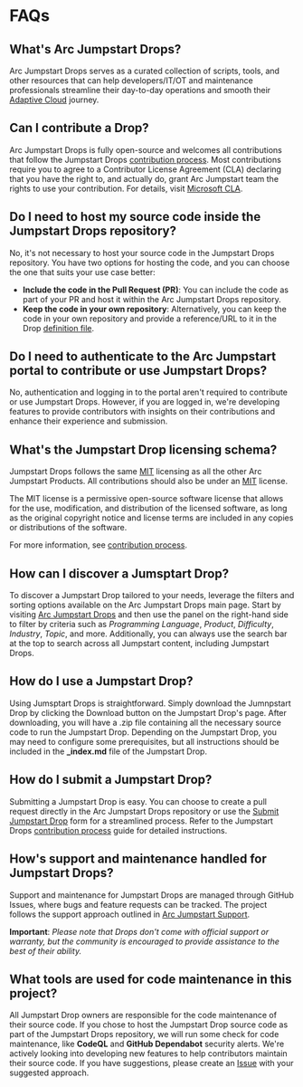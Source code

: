 # FAQs

## What's Arc Jumpstart Drops?
Arc Jumpstart Drops serves as a curated collection of scripts, tools, and other resources that can help developers/IT/OT and maintenance professionals streamline their day-to-day operations and smooth their [Adaptive Cloud](https://jumpstart.azure.com/adaptive_cloud) journey. 

## Can I contribute a Drop?
Arc Jumpstart Drops is fully open-source and welcomes all contributions that follow the Jumpstart Drops [contribution process](../contribution_guidelines/). Most contributions require you to agree to a Contributor License Agreement (CLA) declaring that you have the right to, and actually do, grant Arc Jumpstart team the rights to use your contribution. For details, visit [Microsoft CLA](https://cla.opensource.microsoft.com).

## Do I need to host my source code inside the Jumpstart Drops repository?
No, it's not necessary to host your source code in the Jumpstart Drops repository. You have two options for hosting the code, and you can choose the one that suits your use case better:

- **Include the code in the Pull Request (PR)**: You can include the code as part of your PR and host it within the Arc Jumpstart Drops repository.
- **Keep the code in your own repository**: Alternatively, you can keep the code in your own repository and provide a reference/URL to it in the Drop [definition file](https://github.com/Azure/arc_jumpstart_drops/blob/main/SCHEMA.md).

## Do I need to authenticate to the Arc Jumpstart portal to contribute or use Jumpstart Drops?
No, authentication and logging in to the portal aren't required to contribute or use Jumpstart Drops. However, if you are logged in, we're developing features to provide contributors with insights on their contributions and enhance their experience and submission.

## What's the Jumpstart Drop licensing schema?
Jumpstart Drops follows the same [MIT](https://github.com/Azure/arc_jumpstart_drops/blob/main/LICENSE) licensing as all the other Arc Jumpstart Products. All contributions should also be under an [MIT](https://github.com/Azure/arc_jumpstart_drops/blob/main/LICENSE) license. 

The MIT license is a permissive open-source software license that allows for the use, modification, and distribution of the licensed software, as long as the original copyright notice and license terms are included in any copies or distributions of the software. 

For more information, see [contribution process](../contribution_guidelines/).

## How can I discover a Jumsptart Drop?
To discover a Jumpstart Drop tailored to your needs, leverage the filters and sorting options available on the Arc Jumpstart Drops main page. Start by visiting [Arc Jumpstart Drops](https://jumpstart.azure.com/arc_jumpstart_drops) and then use the panel on the right-hand side to filter by criteria such as *Programming* *Language*, *Product*, *Difficulty*, *Industry*, *Topic*, and more. Additionally, you can always use the search bar at the top to search across all Jumpstart content, including Jumpstart Drops.

## How do I use a Jumpstart Drop?
Using Jumsptart Drops is straightforward. Simply download the Jumnpstart Drop by clicking the Download button on the Jumpstart Drop's page. After downloading, you will have a .zip file containing all the necessary source code to run the Jumpstart Drop. Depending on the Jumpstart Drop, you may need to configure some prerequisites, but all instructions should be included in the **_index.md** file of the Jumpstart Drop.

## How do I submit a Jumpstart Drop?
Submitting a Jumpstart Drop is easy. You can choose to create a pull request directly in the Arc Jumpstart Drops repository or use the [Submit Jumpstart Drop](https://jumpstart.azure.com/arc_jumpstart_drops) form for a streamlined process. Refer to the Jumpstart Drops [contribution process](../contribution_guidelines/) guide for detailed instructions.

## How's support and maintenance handled for Jumpstart Drops?
Support and maintenance for Jumpstart Drops are managed through GitHub Issues, where bugs and feature requests can be tracked. The project follows the support approach outlined in [Arc Jumpstart Support](https://github.com/Azure/arc_jumpstart_docs/blob/main/SUPPORT.md).

**Important**: _Please note that Drops don't come with official support or warranty, but the community is encouraged to provide assistance to the best of their ability._

## What tools are used for code maintenance in this project?
All Jumpstart Drop owners are responsible for the code maintenance of their source code. If you chose to host the Jumpstart Drop source code as part of the Jumpstart Drops repository, we will run some check for code maintenance, like **CodeQL** and **GitHub Dependabot** security alerts. We're actively looking into developing new features to help contributors maintain their source code. If you have suggestions, please create an [Issue](https://github.com/Azure/arc_jumpstart_drops/issues/new?assignees=fcabrera23&labels=triage&projects=&template=%F0%9F%90%9Bbug-report.md&title=) with your suggested approach.
